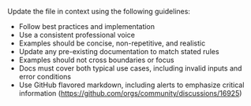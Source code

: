 Update the file in context using the following guidelines:

- Follow best practices and implementation
- Use a consistent professional voice
- Examples should be concise, non-repetitive, and realistic
- Update any pre-existing documentation to match stated rules
- Examples should not cross boundaries or focus
- Docs must cover both typical use cases, including invalid inputs and error conditions
- Use GitHub flavored markdown, including alerts to emphasize critical information (https://github.com/orgs/community/discussions/16925)
